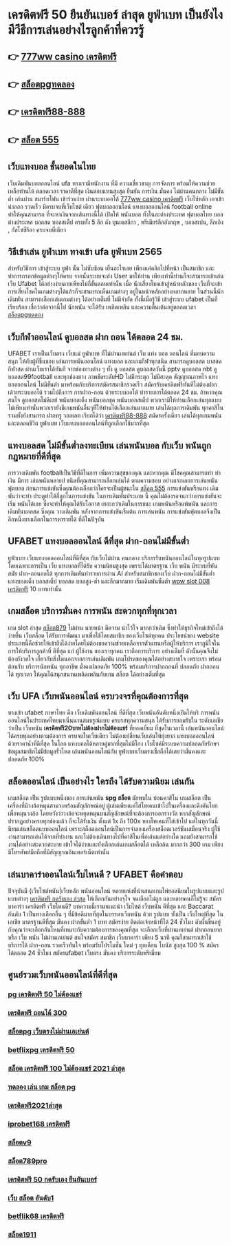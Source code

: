 # เครดิตฟรี 50 ยืนยันเบอร์ ล่าสุด ยูฟ่าเบท เป็นยังไง มีวีธีการเล่นอย่างไรลูกค้าที่ควรรู้ 

## 👉 [777ww casino เครดิตฟรี](https://mabet.net/register/)
## 👉 [สล็อตpgทดลอง](https://mabet.net/)
## 👉 [เครดิตฟรี88-888](https://mabet.net/register/)
## 👉 [สล็อต 555](https://mabet.net/)

##  เว็บแทงบอล  ชั้นยอดในไทย 

 เว็บเดิมพันบอลออนไลน์  ufa ทางเรามีพนักงาน  ที่มี ความเชี่ยวชาญ  การจัดการ พร้อมให้ความช่วยเหลือท่านได้ ตลอดเวลา  ราคาดีที่สุด   เงินตอบแทนสุงสุด   ยืนยัน  การเงิน  มั่นคง  ไม่ผ่านคนกลาง  ไม่มีขั้นต่ำ   เล่นผ่าน สมาร์ทโฟน   เข้าร่วมง่าย  ผ่านระบบออโต้  [777ww casino เครดิตฟรี](https://mabet.net/) เว็บไซ์หลัก  เอาเข้า  นำออก รวดเร็ว  มีครบจบที่เว็บไซต์  เดียว ฟุตบอลออนไลน์ แทงบอลออนไลน์ football online ทำให้คุณสามารถ ที่จะหาเงินจากเส้นทางนี้ได้ เปิดให้ พนันบอล  ทั้งในละต่างประเทศ  ฟุตบอลไทย  บอลต่างประเทศ บอลสด บอลสเต็ป  ครบทั้ง 5 ลีก ดัง บุนเดสลีกา , พรีเมียร์ลีกอังกฤษ ,  บอลสเปน, ลีกเอิง , กัลโซซีรีอา  ครบจบที่เดียว

## วิธีเข้าเล่น ยูฟ่าเบท  ทางเข้า ufa ยูฟ่าเบท 2565

สำหรับวิธีการ เข้าสู่ระบบ  ยูฟ่า นั้น ไม่ซับซ้อน เย็นอะไรเลย เพียงแค่คลิกไปที่หน้า เป็นสมาชิก และทำการกรอกข้อมูลต่างๆให้ครบ จากนั้นระบบจะส่ง User  มาให้ท่าน เพียงเท่านี้ท่านก็จะสามารถเข้าเล่น  เว็บ Ufabet ได้อย่างง่ายดายเพียงไม่กี่ขั้นตอนเท่านั้น เมื่อ นักเสี่ยงโชคเข้าสู่หน้าหลักของ เว็บที่จะเข้า การเสี่ยงโชคในเกมต่างๆได้แล้วก็จะสามารถเห็นเกมต่างๆ อยู่ในหน้าหลักอย่างหลากหลาย  ในส่วนนี้นักเดิมพัน สามารถเลือกเล่นเกมต่างๆ ได้อย่างเต็มที่ ไม่มีจำกัด  ทั้งนี้เมื่อรู้วิธี เข้าสู่ระบบ  ufabet  เป็นที่เรียบร้อย เชื่อว่าต่อจากนี้ไป  นักพนัน จะได้รับ  เพลิดเพลิน และความตื่นเต้นอยู่ตลอดเวลา
 [สล็อตpgทดลอง](https://mabet.net/register/)

##  เว็บกีฬาออนไลน์ ดูบอลสด ฝาก ถอน ได้ตลอด 24 ชม.

UFABET เราเป็นเว็บตรง เว็บแม่ ยูฟ่าเบท ที่ไม่ผ่านเอเย่นต์ เว็บ แท่ง บอล ออนไลน์ ที่มอบความสนุก ให้กับผู้ที่ชื่นชอบ เล่นการพนันออนไลน์ แทงบอล และเกมกีฬาทุกชนิด สามารถดูบอลสด บาสสด กีฬาสด ผ่านเว็บเราได้ทันที จากช่องทางต่าง ๆ ทั้ง   ดู บอลสด ดูบอลสดวันนี้ pptv ดูบอลสด nbt ดูบอลสด99football และทุกช่องทาง ภาพชัดระดับHD ไม่มีกระตุก ไม่มีสะดุด สัญญาณภาพไว แทงบอลออนไลน์ ไม่มีขั้นต่ํา  มาพร้อมกับบริการสมัครสมาชิกรวดเร็ว สมัครรับเครดิตฟรีทันทีไม่ต้องฝาก เด้วยระบบออโต้ รวมไปถึงการ การฝาก-ถอน ด้วยระบบออโต้  ทำรายการได้ตลอด 24 ชม. ถ้าหากคุณสนใจ ดูบอลสดไม่ดีเลย์ พนันบอลเต็ง พนันบอลชุด พนันบอลสเต็ป พวกเรามีให้ท่านเลือกเล่นทุกแบบ ไม่เพียงเท่านั้นพวกเรายังมีเกมพนันอื่นๆที่ให้ท่านได้เลือกเล่นมากมาย  เล่นได้ทุกการเดิมพัน ทุกคาสิโน รวมทั้งยังสามารถ ฝากทรู วอลเลท เรียกได้ว่า [เครดิตฟรี88-888](https://mabet.net/) สมัครครั้งเดียว เล่นได้ทุกเกมพนันและตลอดชีวิต ยูฟ่าเบท เว็บแทงบอลออนไลน์ที่ถูกเลือกใช้มากที่สุด

##  แทงบอลสด ไม่มีขั้นต่ำลงทะเบียน  เล่นพนันบอล กับเว็บ พนันถูกกฎหมายที่ดีที่สุด

 การวางเดิมพัน  footballเป็นวิธีที่ดีในการ เพิ่มความสุขของคุณ และหากคุณ มีโชคคุณสามารถทำ ทำเงิน  มีการ เล่นพนันหลายป ชนิดที่คุณสามารถเลือกเล่นได้ ตามความชอบ อย่างแรกเลยการเล่นพนันฟุตบอล ก่อนการแข่งขันซึ่งคุณต้องเลือกว่าใครจะเป็นผู้ชนะใน [สล็อต 555](https://member.mabet.net/?action=login) การแข่งขันหรือแทง เดิมพันว่าจะทำ ประตูทำได้กี่ลูกในการแข่งขัน ในการเดิมพันประเภท นี้ คุณไม่ต้องรอจนกว่าการแข่งขันจะเริ่ม  พนันได้เลย ซึ่งจะทำให้คุณได้รับโอกาส เยอะกว่าเดิมในการชนะ เกมพนันหรือแพ้พนัน  และการ เดิมพันบอลสด ซึ่งคุณ วางเดิมพัน หลังจากการแข่งขันเริ่มต้น  การเล่นพนัน การแข่งขันฟุตบอลจึงเป็นอีกหนึ่งทางเลือกในการหารายได้ ที่ดีในปัจุบัน

## UFABET แทงบอลออนไลน์  ดีที่สุด ฝาก-ถอนไม่มีขั้นต่ำ

ยูฟ่าเบท เว็บแทงบอลออนไลน์ที่ดีที่สุด กับเว็บไม่ผ่าน คนกลาง  บริการรับพนันออนไลน์ในทุกรูปแบบ โดยเฉพาะการเป็น เว็บ แทงบอลที่ได้รับ ความนิยมสูงสุด เพราะได้มาตรฐาน เว็บ พนัน มีระบบที่ทันสมัย ฝาก-ถอนออโต้  ทุกการเดิมพันทำรายการผ่าน AI สำหรับสมาชิกของเว็บ ฝาก-ถอนไม่มีขั้นต่ำ แทงบอลเต็ง บอลสเต็ป บอลสด บอลสูง-ต่ำ และอีกมากมาย เริ่มเดิมพันขั้นต่ำ [wow slot 008 เครดิตฟรี](https://mabet.net/credit-free-50/) 10 บาทเท่านั้น


##  เกมสล็อต บริการมั่นคง การพนัน  สะดวกทุกที่ทุกเวลา

 เกม slot ล่าสุด [สล็อต879](https://member.mabet.net/?action=login) ไม่ผ่าน นายหน้า มีความ น่าไว้ใจ มากกว่าเดิม ซึ่งทำให้ธุรกิจใหม่เข้าถึงได้ง่ายขึ้น  เว็บสล็อต ได้รับการพัฒนา มาเพื่อใช้โดยสมาชิก ของเว็บไซต์ทุกคน ประโยชน์ของ website ประเภทนี้คือช่วยให้เข้าถึงได้ง่ายโดยไม่ต้องขอความช่วยเหลือจากตัวแทนหรือผู้ให้บริการ เราภูมิใจในการให้บริการลูกค้าที่ ดีที่สุด แก่ ผู้ใช้งาน ของเราทุกคน เราถือการบริการ อย่างเต็มที่ ดังนั้นคุณจึงไม่ต้องกังวลใจ เกี่ยวกับสิ่งใดนอกจากการเล่นเดิมพัน เกมโปรดของคุณได้อย่างสบายใจ เพราะเรา พร้อมต้อนรับ บริการนักพนัน ทุกอาชีพ มั่งคงปลอดภัย 100% พร้อมบริการฝากถอนที่ ปลอดภัย ฝากถอนได้ ทุกเวลา  ให้คุณได้สนุกสนานเพลิดเพลินกับเกม  สล็อต ได้อย่างเต็มที่สุด


## เว็บ UFA เว็บพนันออนไลน์  ครบวงจรที่คุณต้องการที่สุด

 ทางเข้า ufabet ภาษาไทย คือ  เว็บเดิมพันออนไลน์ ที่ดีที่สุด เว็บพนันอันดับหนึ่งเปิดให้บริ การพนันออนไลน์ในประเทศไทยมาเนิ่นนานสมบรูณ์แบบ ครบรสทุกความสนุก ได้รับการยอมรับใน ระดับเอเชีย ว่าเป็น เว็บพนัน **เครดิตฟรี20บาทไม่ต้องฝากไม่ต้องแชร์**  ที่ยอดเยี่ยม ที่สุดในเวลานี้ เล่นพนันออนไลน์ได้ครบทุกอย่างตามต้องการ ครบจบในเว็บเดียว ไม่ต้องเปลี่ยนเว็บเล่นให้ยุ่งยาก   แทงบอลออนไลน์  ด้วยราคาน้ำที่ดีที่สุด ในโลก แทงบอลได้หลายคู่มากที่สุดไม่มีโกง เว็บไซค์มีระบบความปลอดภัยรักษาข้อมูลสมาชิกไม่มีข้อมูลรั่วไหล เล่นพนันออนไลน์กับ ยูฟ่าเบทเว็บตรงเชื่อถือได้เลยว่ามั่นคงและปลอดภัย 100% 


## สล็อตออนไลน์  เป็นอย่างไร ใครถึง ได้รับความนิยม เล่นกัน

 เกมสล็อต เป็น รูปแบบหนึ่งของ การเล่นพนัน  **spg สล็อต** มักพบใน บ่อนคาสิโน  เกมสล็อต เป็น เครื่องที่มีวงล้อหมุนสามวงพร้อมสัญลักษณ์อยู่ ผู้เล่นเพียงแค่ใส่โทเคนเข้าไปในเครื่องและดึงคันโยกเพื่อหมุนวงล้อ โดยหวังว่าวงล้อจะหยุดหมุนบนสัญลักษณ์ที่จะต้องการออกรางวัล หากสัญลักษณ์ปรากฏอย่างครบทุกช่องแล้ว ก็จะได้รับเงิน  ตั้งแต่ 1x ถึง 100x ของโทเคนที่ใส่เข้าไป แต่ในทุกวันนี้นิยมเล่นสล็อตแบบออนไลน์ เพราะสล็อตออนไลน์เป็นการจำลองเครื่องสล็อตเวอร์ชันเสมือนจริง  ผู้ใช้งานสามารถเล่นได้จากที่ทำงาน และไม่ต้องเดินทางไปที่คาสิโนเพื่อเล่นแต่อย่างใด แถมยังสามารถใช้งานได้อย่างสะดวกสะบาย เข้าใจได้ง่ายและยังเลือกเล่นเกมสล็อตได้ เหลือล้น มากกว่า 300 เกม เพียงมีโทรศัพท์มือถือที่มีสัญญาณอินเตอร์เน็ตเท่านั้น 


## เล่นบาคาร่าออนไลน์เว็บไหนดี ? UFABET คือคำตอบ

ปัจจุบันมี {เว็บไซต์พนัน|เว็บหลัก พนันออนไลน์ หลายแห่งที่นำเสนอเกมไพ่ยอดนิยมในรูปแบบและรูปแบบต่างๆ [เครดิตฟรี กดรับเอง ล่าสุด](https://mabet.net/20-free-100/) ให้เลือกกันอย่างจุใจ จนเลือกไม่ถูก และหลายคนก็ไม่รู้จะ  สมัครบาคาร่า เครดิตฟรี เว็บไหนดี? บทความนี้เรามาแนะนำ เว็บไซต์ เว็บพนัน ดีที่สุด และ Baccarat อันดับ 1 เป็นทางเลือกอื่น ๆ ที่มีข้อดีมากที่สุดในบรรดาเว็บพนัน ด้วย  รูปแบบ  ทั้งเป็น เว็บใหญ่ที่สุด   ในเอเชีย มาตรฐานดีที่สุด มั่นคง ฝากขั้นต่ำ 1 บาท   สมัครง่าย ติดต่อเจ้าหน้าที่ได้ 24 ชั่วโมง  ดังนั้นขึ้นอยู่กับคุณว่าจะเลือกอันไหนที่เหมาะกับความต้องการของคุณที่สุด จะเลือกเว็บที่ผ่านเอเย่นต์ ฝากถอนยาก หรือ  เว็บ พนัน ไม่ผ่านเอเย่นต์ สนใจสมัคร สมาชิก เว็บบาคาร่า  เพียง 5 นาที คุณก็สามารถเข้าใช้ บริการได้ ฝาก-ถอน รวดเร็วทันใจ พร้อมรับโปรโมชั่น ใหม่ ๆ ทุกเดือน โบนัส สูงสุด 100 % สมัคร ได้ตลอด 24 ชั่วโมง   สมัครufabet เว็บตรง มั่นคง  บริการระดับพรีเมี่ยม 

## ศูนย์รวมเว็บพนันออนไลน์ที่ดีที่สุด

### [pg เครดิตฟรี 50 ไม่ต้องแชร์](https://atom.io/themes/สมัคร%20Slot%20PG%20superslot%20เครดิตฟรี%2050%20ยืนยันเบอร์%20008%20สล็อต%2020%20รับ%20100%20เว็บตรง100%)
### [เครดิตฟรี ถอนได้ 300](https://atom.io/themes/สมัคร%20Slot%20PG%20สล็อต%20ยืนยัน%20otp%20รับ%20เครดิต%20ฟรี%20100%20008%20สล็อต%2020%20รับ%20100%20เว็บตรง100%)
### [สล็อตpg เว็บตรงไม่ผ่านเอเย่นต์](https://atom.io/themes/สมัคร%20Slot%20PG%20superslot444%20เครดิตฟรี%2050%20008%20สล็อต%2020%20รับ%20100%20เว็บตรง100%)
### [betflixpg เครดิตฟรี 50](https://atom.io/themes/สมัคร%20Slot%20PG%20สล็อต%20เว็บตรงไม่ผ่านเอเย่นต์%20008%20สล็อต%2020%20รับ%20100%20เว็บตรง100%)
### [สล็อต เครดิตฟรี 100 ไม่ต้องแชร์ 2021 ล่าสุด](https://atom.io/themes/สมัคร%20Slot%20PG%20superslot%20เครดิตฟรี50%20otp%20ล่าสุด%20008%20สล็อต%2020%20รับ%20100%20เว็บตรง100%)
### [ทดลอง เล่น เกม สล็อต pg](https://atom.io/themes/สมัคร%20Slot%20PG%20slot%20เครดิตฟรี%20008%20สล็อต%2020%20รับ%20100%20เว็บตรง100%)
### [เครดิตฟรี2021ล่าสุด](https://atom.io/themes/สมัคร%20Slot%20PG%20winner5555%20ทางเข้า%20สล็อต%20008%20สล็อต%2020%20รับ%20100%20เว็บตรง100%)
### [iprobet168 เครดิตฟรี](https://atom.io/themes/สมัคร%20Slot%20PG%20เครดิตฟรี%20เคยฝากรับ%20120%20ไม่เคยฝากรับ%20100%20008%20สล็อต%2020%20รับ%20100%20เว็บตรง100%)
### [สล็อตv9](https://atom.io/themes/สมัคร%20Slot%20PG%20สล็อต168%20โอน%20ผ่าน%20วอ%20เลท%20ไม่มีขั้นต่ํา%20008%20สล็อต%2020%20รับ%20100%20เว็บตรง100%)
### [สล็อต789pro](https://atom.io/themes/สมัคร%20Slot%20PG%20สล็อต%20joker123%20008%20สล็อต%2020%20รับ%20100%20เว็บตรง100%)
### [เครดิตฟรี 50 กดรับเอง ยืนยันเบอร์](https://atom.io/themes/สมัคร%20Slot%20PG%20aba%20สล็อต%20008%20สล็อต%2020%20รับ%20100%20เว็บตรง100%)
### [เว็บ สล็อต อันดับ1](https://atom.io/themes/สมัคร%20Slot%20PG%20777ww%20เครดิตฟรี%20150%20008%20สล็อต%2020%20รับ%20100%20เว็บตรง100%)
### [betflik68 เครดิตฟรี](https://atom.io/themes/สมัคร%20Slot%20PG%20b2y%20เครดิตฟรี%20008%20สล็อต%2020%20รับ%20100%20เว็บตรง100%)
### [สล็อต1911](https://atom.io/themes/สมัคร%20Slot%20PG%20ทางเข้าpxj%20เครดิตฟรี%2058%20008%20สล็อต%2020%20รับ%20100%20เว็บตรง100%)